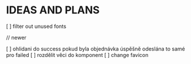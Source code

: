 # IDEAS AND PLANS

[ ] filter out unused fonts

// newer

[ ] ohlidani do success pokud byla objednávka úspěšně odeslána to samé pro failed
[ ] rozdělit věci do komponent
[ ] change favicon
